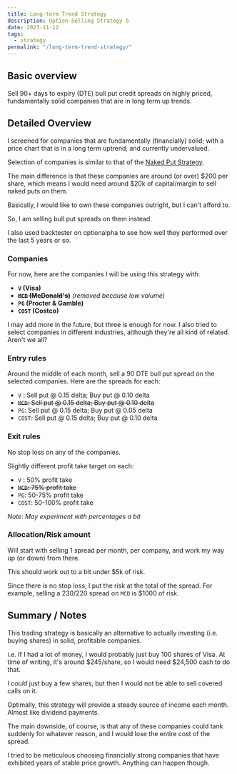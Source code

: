 ```yaml
---
title: Long-term Trend Strategy
description: Option Selling Strategy 5
date: 2023-11-12
tags:
  - strategy
permalink: "/long-term-trend-strategy/"
---
```



## Basic overview

Sell 90+ days to expiry (DTE) bull put credit spreads on highly priced, fundamentally solid companies that are in long term up trends.
 
## Detailed Overview 

I screened for companies that are fundamentally (financially) solid; with a price chart that is in a long term uptrend; and currently undervalued.  

Selection of companies is similar to that of the <a href="https://options1k.com/naked-put-strategy/">Naked Put Strategy</a>. 

The main difference is that these companies are around (or over) $200 per share, which means I would need around $20k of capital/margin to sell naked puts on them.

Basically, I would like to own these companies outright, but I can't afford to.  

So, I am selling bull put spreads on them instead.

I also used backtester on optionalpha to see how well they performed over the last 5 years or so.

### Companies
For now, here are the companies I will be using this strategy with:
- **`V` (Visa)**
- <s> **`MCD` (McDonald's)**</s>  *(removed because low volume)*
- **`PG` (Procter & Gamble)**
- **`COST` (Costco)**

I may add more in the future, but three is enough for now.  I also tried to select companies in different industries, although they're all kind of related.  Aren't we all?

### Entry rules
Around the middle of each month, sell a 90 DTE bull put spread on the selected companies.  Here are the spreads for each:

- `V` : Sell put @ 0.15 delta; Buy put @ 0.10 delta
- <s> `MCD`: Sell put @ 0.15 delta; Buy put @ 0.10 delta </s>
- `PG`: Sell put @ 0.15 delta; Buy put @ 0.05 delta
- `COST`: Sell put @ 0.15 delta; Buy put @ 0.10 delta


### Exit rules
No stop loss on any of the companies.

Slightly different profit take target on each:
- `V` : 50% profit take
- <s> `MCD`: 75% profit take </s>
- `PG`: 50-75% profit take
- `COST`: 50-100% profit take

*Note: May experiment with percentages a bit*

### Allocation/Risk amount
Will start with selling 1 spread per month, per company, and work my way up (or down) from there.

This should work out to a bit under $5k of risk.  

Since there is no stop loss, I put the risk at the total of the spread.  For example, selling a 230/220 spread on `MCD` is $1000 of risk.

## Summary / Notes
This trading strategy is basically an alternative to actually investing (i.e. buying shares) in solid, profitable companies.

i.e. If I had a lot of money, I would probably just buy 100 shares of Visa.  At time of writing, it's around $245/share, so I would need $24,500 cash to do that.

I *could* just buy a few shares, but then I would not be able to sell covered calls on it.

Optimally, this strategy will provide a steady source of income each month.  Almost like dividend payments.

The main downside, of course, is that any of these companies could tank suddenly for whatever reason, and I would lose the entire cost of the spread.

I tried to be meticulous choosing financially strong companies that have exhibited years of stable price growth.  Anything can happen though.


